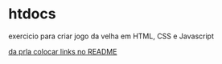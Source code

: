 # htdocs
 exercicio para criar jogo da velha em HTML, CSS e Javascript

 <a href="https://feliperosademendonca.github.io/htdocs/index.html">da prla colocar links no README<a>
